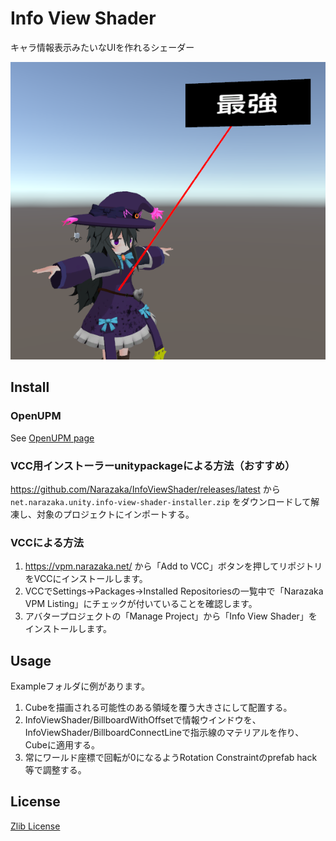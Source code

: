 # Info View Shader

キャラ情報表示みたいなUIを作れるシェーダー

![thumbnail](docs~/InfoViewShader.png)

## Install

### OpenUPM

See [OpenUPM page](https://openupm.com/packages/net.narazaka.unity.info-view-shader/)

### VCC用インストーラーunitypackageによる方法（おすすめ）

https://github.com/Narazaka/InfoViewShader/releases/latest から `net.narazaka.unity.info-view-shader-installer.zip` をダウンロードして解凍し、対象のプロジェクトにインポートする。

### VCCによる方法

1. https://vpm.narazaka.net/ から「Add to VCC」ボタンを押してリポジトリをVCCにインストールします。
2. VCCでSettings→Packages→Installed Repositoriesの一覧中で「Narazaka VPM Listing」にチェックが付いていることを確認します。
3. アバタープロジェクトの「Manage Project」から「Info View Shader」をインストールします。

## Usage

Exampleフォルダに例があります。

1. Cubeを描画される可能性のある領域を覆う大きさにして配置する。
2. InfoViewShader/BillboardWithOffsetで情報ウインドウを、InfoViewShader/BillboardConnectLineで指示線のマテリアルを作り、Cubeに適用する。
3. 常にワールド座標で回転が0になるようRotation Constraintのprefab hack等で調整する。

## License

[Zlib License](LICENSE.txt)

